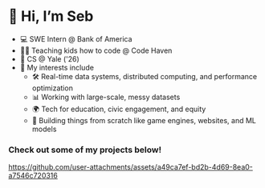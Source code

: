 # 👋 Hi, I’m Seb

- 💻 SWE Intern @ Bank of America  
- 🧑‍🏫 Teaching kids how to code @ Code Haven  
- 📖 CS @ Yale ('26)  
- 🌟 My interests include
    - 🛠️ Real-time data systems, distributed computing, and performance optimization  
    - 📊 Working with large-scale, messy datasets  
    - 🌍 Tech for education, civic engagement, and equity  
    - 🧱 Building things from scratch like game engines, websites, and ML models  

### Check out some of my projects below!
https://github.com/user-attachments/assets/a49ca7ef-bd2b-4d69-8ea0-a7546c720316

